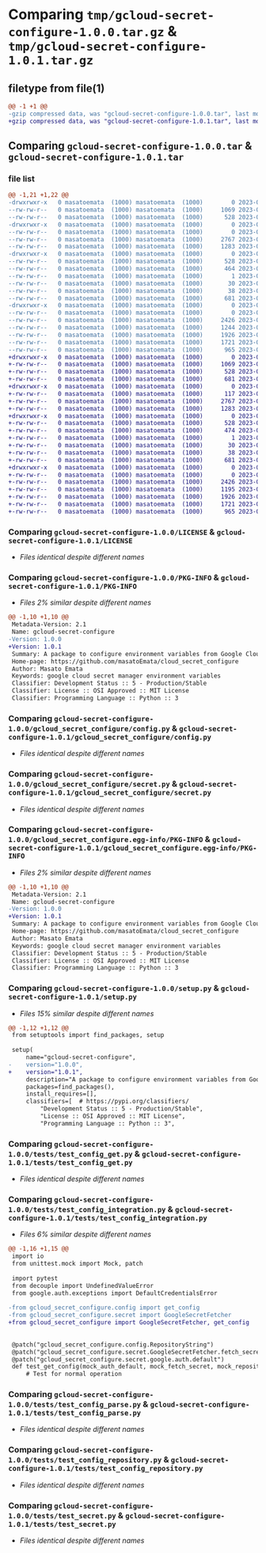 # Comparing `tmp/gcloud-secret-configure-1.0.0.tar.gz` & `tmp/gcloud-secret-configure-1.0.1.tar.gz`

## filetype from file(1)

```diff
@@ -1 +1 @@
-gzip compressed data, was "gcloud-secret-configure-1.0.0.tar", last modified: Sun Jun 25 17:55:23 2023, max compression
+gzip compressed data, was "gcloud-secret-configure-1.0.1.tar", last modified: Mon Jun 26 07:03:11 2023, max compression
```

## Comparing `gcloud-secret-configure-1.0.0.tar` & `gcloud-secret-configure-1.0.1.tar`

### file list

```diff
@@ -1,21 +1,22 @@
-drwxrwxr-x   0 masatoemata  (1000) masatoemata  (1000)        0 2023-06-25 17:55:23.647031 gcloud-secret-configure-1.0.0/
--rw-rw-r--   0 masatoemata  (1000) masatoemata  (1000)     1069 2023-06-25 15:20:19.000000 gcloud-secret-configure-1.0.0/LICENSE
--rw-rw-r--   0 masatoemata  (1000) masatoemata  (1000)      528 2023-06-25 17:55:23.647031 gcloud-secret-configure-1.0.0/PKG-INFO
-drwxrwxr-x   0 masatoemata  (1000) masatoemata  (1000)        0 2023-06-25 17:55:23.643031 gcloud-secret-configure-1.0.0/gcloud_secret_configure/
--rw-rw-r--   0 masatoemata  (1000) masatoemata  (1000)        0 2023-06-25 13:43:23.000000 gcloud-secret-configure-1.0.0/gcloud_secret_configure/__init__.py
--rw-rw-r--   0 masatoemata  (1000) masatoemata  (1000)     2767 2023-06-25 17:18:11.000000 gcloud-secret-configure-1.0.0/gcloud_secret_configure/config.py
--rw-rw-r--   0 masatoemata  (1000) masatoemata  (1000)     1283 2023-06-25 17:43:04.000000 gcloud-secret-configure-1.0.0/gcloud_secret_configure/secret.py
-drwxrwxr-x   0 masatoemata  (1000) masatoemata  (1000)        0 2023-06-25 17:55:23.647031 gcloud-secret-configure-1.0.0/gcloud_secret_configure.egg-info/
--rw-rw-r--   0 masatoemata  (1000) masatoemata  (1000)      528 2023-06-25 17:55:23.000000 gcloud-secret-configure-1.0.0/gcloud_secret_configure.egg-info/PKG-INFO
--rw-rw-r--   0 masatoemata  (1000) masatoemata  (1000)      464 2023-06-25 17:55:23.000000 gcloud-secret-configure-1.0.0/gcloud_secret_configure.egg-info/SOURCES.txt
--rw-rw-r--   0 masatoemata  (1000) masatoemata  (1000)        1 2023-06-25 17:55:23.000000 gcloud-secret-configure-1.0.0/gcloud_secret_configure.egg-info/dependency_links.txt
--rw-rw-r--   0 masatoemata  (1000) masatoemata  (1000)       30 2023-06-25 17:55:23.000000 gcloud-secret-configure-1.0.0/gcloud_secret_configure.egg-info/top_level.txt
--rw-rw-r--   0 masatoemata  (1000) masatoemata  (1000)       38 2023-06-25 17:55:23.647031 gcloud-secret-configure-1.0.0/setup.cfg
--rw-rw-r--   0 masatoemata  (1000) masatoemata  (1000)      681 2023-06-25 17:55:18.000000 gcloud-secret-configure-1.0.0/setup.py
-drwxrwxr-x   0 masatoemata  (1000) masatoemata  (1000)        0 2023-06-25 17:55:23.647031 gcloud-secret-configure-1.0.0/tests/
--rw-rw-r--   0 masatoemata  (1000) masatoemata  (1000)        0 2023-06-25 14:59:34.000000 gcloud-secret-configure-1.0.0/tests/__init__.py
--rw-rw-r--   0 masatoemata  (1000) masatoemata  (1000)     2426 2023-06-25 17:24:09.000000 gcloud-secret-configure-1.0.0/tests/test_config_get.py
--rw-rw-r--   0 masatoemata  (1000) masatoemata  (1000)     1244 2023-06-25 16:07:25.000000 gcloud-secret-configure-1.0.0/tests/test_config_integration.py
--rw-rw-r--   0 masatoemata  (1000) masatoemata  (1000)     1926 2023-06-25 14:54:53.000000 gcloud-secret-configure-1.0.0/tests/test_config_parse.py
--rw-rw-r--   0 masatoemata  (1000) masatoemata  (1000)     1721 2023-06-25 14:58:19.000000 gcloud-secret-configure-1.0.0/tests/test_config_repository.py
--rw-rw-r--   0 masatoemata  (1000) masatoemata  (1000)      965 2023-06-25 17:44:08.000000 gcloud-secret-configure-1.0.0/tests/test_secret.py
+drwxrwxr-x   0 masatoemata  (1000) masatoemata  (1000)        0 2023-06-26 07:03:11.614861 gcloud-secret-configure-1.0.1/
+-rw-rw-r--   0 masatoemata  (1000) masatoemata  (1000)     1069 2023-06-25 15:20:19.000000 gcloud-secret-configure-1.0.1/LICENSE
+-rw-rw-r--   0 masatoemata  (1000) masatoemata  (1000)      528 2023-06-26 07:03:11.610861 gcloud-secret-configure-1.0.1/PKG-INFO
+-rw-rw-r--   0 masatoemata  (1000) masatoemata  (1000)      681 2023-06-26 07:02:35.000000 gcloud-secret-configure-1.0.1/README.md
+drwxrwxr-x   0 masatoemata  (1000) masatoemata  (1000)        0 2023-06-26 07:03:11.610861 gcloud-secret-configure-1.0.1/gcloud_secret_configure/
+-rw-rw-r--   0 masatoemata  (1000) masatoemata  (1000)      117 2023-06-26 07:01:20.000000 gcloud-secret-configure-1.0.1/gcloud_secret_configure/__init__.py
+-rw-rw-r--   0 masatoemata  (1000) masatoemata  (1000)     2767 2023-06-25 17:18:11.000000 gcloud-secret-configure-1.0.1/gcloud_secret_configure/config.py
+-rw-rw-r--   0 masatoemata  (1000) masatoemata  (1000)     1283 2023-06-25 17:43:04.000000 gcloud-secret-configure-1.0.1/gcloud_secret_configure/secret.py
+drwxrwxr-x   0 masatoemata  (1000) masatoemata  (1000)        0 2023-06-26 07:03:11.610861 gcloud-secret-configure-1.0.1/gcloud_secret_configure.egg-info/
+-rw-rw-r--   0 masatoemata  (1000) masatoemata  (1000)      528 2023-06-26 07:03:11.000000 gcloud-secret-configure-1.0.1/gcloud_secret_configure.egg-info/PKG-INFO
+-rw-rw-r--   0 masatoemata  (1000) masatoemata  (1000)      474 2023-06-26 07:03:11.000000 gcloud-secret-configure-1.0.1/gcloud_secret_configure.egg-info/SOURCES.txt
+-rw-rw-r--   0 masatoemata  (1000) masatoemata  (1000)        1 2023-06-26 07:03:11.000000 gcloud-secret-configure-1.0.1/gcloud_secret_configure.egg-info/dependency_links.txt
+-rw-rw-r--   0 masatoemata  (1000) masatoemata  (1000)       30 2023-06-26 07:03:11.000000 gcloud-secret-configure-1.0.1/gcloud_secret_configure.egg-info/top_level.txt
+-rw-rw-r--   0 masatoemata  (1000) masatoemata  (1000)       38 2023-06-26 07:03:11.614861 gcloud-secret-configure-1.0.1/setup.cfg
+-rw-rw-r--   0 masatoemata  (1000) masatoemata  (1000)      681 2023-06-26 07:03:02.000000 gcloud-secret-configure-1.0.1/setup.py
+drwxrwxr-x   0 masatoemata  (1000) masatoemata  (1000)        0 2023-06-26 07:03:11.610861 gcloud-secret-configure-1.0.1/tests/
+-rw-rw-r--   0 masatoemata  (1000) masatoemata  (1000)        0 2023-06-25 14:59:34.000000 gcloud-secret-configure-1.0.1/tests/__init__.py
+-rw-rw-r--   0 masatoemata  (1000) masatoemata  (1000)     2426 2023-06-25 17:24:09.000000 gcloud-secret-configure-1.0.1/tests/test_config_get.py
+-rw-rw-r--   0 masatoemata  (1000) masatoemata  (1000)     1195 2023-06-26 07:01:40.000000 gcloud-secret-configure-1.0.1/tests/test_config_integration.py
+-rw-rw-r--   0 masatoemata  (1000) masatoemata  (1000)     1926 2023-06-25 14:54:53.000000 gcloud-secret-configure-1.0.1/tests/test_config_parse.py
+-rw-rw-r--   0 masatoemata  (1000) masatoemata  (1000)     1721 2023-06-25 14:58:19.000000 gcloud-secret-configure-1.0.1/tests/test_config_repository.py
+-rw-rw-r--   0 masatoemata  (1000) masatoemata  (1000)      965 2023-06-25 17:44:08.000000 gcloud-secret-configure-1.0.1/tests/test_secret.py
```

### Comparing `gcloud-secret-configure-1.0.0/LICENSE` & `gcloud-secret-configure-1.0.1/LICENSE`

 * *Files identical despite different names*

### Comparing `gcloud-secret-configure-1.0.0/PKG-INFO` & `gcloud-secret-configure-1.0.1/PKG-INFO`

 * *Files 2% similar despite different names*

```diff
@@ -1,10 +1,10 @@
 Metadata-Version: 2.1
 Name: gcloud-secret-configure
-Version: 1.0.0
+Version: 1.0.1
 Summary: A package to configure environment variables from Google Cloud Secret Manager
 Home-page: https://github.com/masatoEmata/cloud_secret_configure
 Author: Masato Emata
 Keywords: google cloud secret manager environment variables
 Classifier: Development Status :: 5 - Production/Stable
 Classifier: License :: OSI Approved :: MIT License
 Classifier: Programming Language :: Python :: 3
```

### Comparing `gcloud-secret-configure-1.0.0/gcloud_secret_configure/config.py` & `gcloud-secret-configure-1.0.1/gcloud_secret_configure/config.py`

 * *Files identical despite different names*

### Comparing `gcloud-secret-configure-1.0.0/gcloud_secret_configure/secret.py` & `gcloud-secret-configure-1.0.1/gcloud_secret_configure/secret.py`

 * *Files identical despite different names*

### Comparing `gcloud-secret-configure-1.0.0/gcloud_secret_configure.egg-info/PKG-INFO` & `gcloud-secret-configure-1.0.1/gcloud_secret_configure.egg-info/PKG-INFO`

 * *Files 2% similar despite different names*

```diff
@@ -1,10 +1,10 @@
 Metadata-Version: 2.1
 Name: gcloud-secret-configure
-Version: 1.0.0
+Version: 1.0.1
 Summary: A package to configure environment variables from Google Cloud Secret Manager
 Home-page: https://github.com/masatoEmata/cloud_secret_configure
 Author: Masato Emata
 Keywords: google cloud secret manager environment variables
 Classifier: Development Status :: 5 - Production/Stable
 Classifier: License :: OSI Approved :: MIT License
 Classifier: Programming Language :: Python :: 3
```

### Comparing `gcloud-secret-configure-1.0.0/setup.py` & `gcloud-secret-configure-1.0.1/setup.py`

 * *Files 15% similar despite different names*

```diff
@@ -1,12 +1,12 @@
 from setuptools import find_packages, setup
 
 setup(
     name="gcloud-secret-configure",
-    version="1.0.0",
+    version="1.0.1",
     description="A package to configure environment variables from Google Cloud Secret Manager",
     packages=find_packages(),
     install_requires=[],
     classifiers=[  # https://pypi.org/classifiers/
         "Development Status :: 5 - Production/Stable",
         "License :: OSI Approved :: MIT License",
         "Programming Language :: Python :: 3",
```

### Comparing `gcloud-secret-configure-1.0.0/tests/test_config_get.py` & `gcloud-secret-configure-1.0.1/tests/test_config_get.py`

 * *Files identical despite different names*

### Comparing `gcloud-secret-configure-1.0.0/tests/test_config_integration.py` & `gcloud-secret-configure-1.0.1/tests/test_config_integration.py`

 * *Files 6% similar despite different names*

```diff
@@ -1,16 +1,15 @@
 import io
 from unittest.mock import Mock, patch
 
 import pytest
 from decouple import UndefinedValueError
 from google.auth.exceptions import DefaultCredentialsError
 
-from gcloud_secret_configure.config import get_config
-from gcloud_secret_configure.secret import GoogleSecretFetcher
+from gcloud_secret_configure import GoogleSecretFetcher, get_config
 
 
 @patch("gcloud_secret_configure.config.RepositoryString")
 @patch("gcloud_secret_configure.secret.GoogleSecretFetcher.fetch_secret")
 @patch("gcloud_secret_configure.secret.google.auth.default")
 def test_get_config(mock_auth_default, mock_fetch_secret, mock_repository_string):
     # Test for normal operation
```

### Comparing `gcloud-secret-configure-1.0.0/tests/test_config_parse.py` & `gcloud-secret-configure-1.0.1/tests/test_config_parse.py`

 * *Files identical despite different names*

### Comparing `gcloud-secret-configure-1.0.0/tests/test_config_repository.py` & `gcloud-secret-configure-1.0.1/tests/test_config_repository.py`

 * *Files identical despite different names*

### Comparing `gcloud-secret-configure-1.0.0/tests/test_secret.py` & `gcloud-secret-configure-1.0.1/tests/test_secret.py`

 * *Files identical despite different names*

